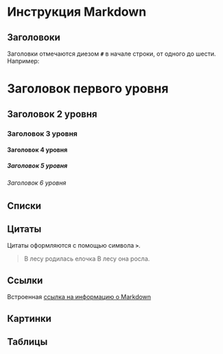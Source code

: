 # Инструкция Markdown

## Заголовоки

Заголовки отмечаются диезом **`#`** в начале строки, от одного до шести. Например:

# Заголовок первого уровня #
## Заголовок 2 уровня
### Заголовок 3 уровня
#### Заголовок 4 уровня
##### Заголовок 5 уровня
###### Заголовок 6 уровня

## Списки
## Цитаты

Цитаты оформляются с помощью символа **`>`**.
> В лесу родилась елочка
> В лесу она росла.


## Ссылки

Встроенная [ссылка на информацию о Markdown](https://ru.wikipedia.org/wiki/Markdown) 

## Картинки
## Таблицы